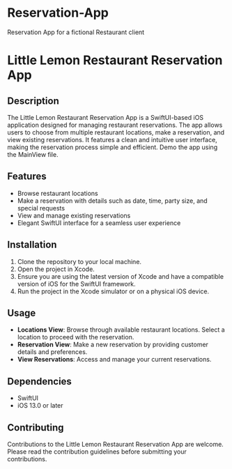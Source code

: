 # Reservation-App
Reservation App for a fictional Restaurant client 


# Little Lemon Restaurant Reservation App

## Description
The Little Lemon Restaurant Reservation App is a SwiftUI-based iOS application designed for managing restaurant reservations. 
The app allows users to choose from multiple restaurant locations, make a reservation, and view existing reservations. 
It features a clean and intuitive user interface, making the reservation process simple and efficient.
Demo the app using the MainView file.

## Features
- Browse restaurant locations
- Make a reservation with details such as date, time, party size, and special requests
- View and manage existing reservations
- Elegant SwiftUI interface for a seamless user experience

## Installation
1. Clone the repository to your local machine.
2. Open the project in Xcode.
3. Ensure you are using the latest version of Xcode and have a compatible version of iOS for the SwiftUI framework.
4. Run the project in the Xcode simulator or on a physical iOS device.

## Usage
- **Locations View**: Browse through available restaurant locations. Select a location to proceed with the reservation.
- **Reservation View**: Make a new reservation by providing customer details and preferences.
- **View Reservations**: Access and manage your current reservations.

## Dependencies
- SwiftUI
- iOS 13.0 or later

## Contributing
Contributions to the Little Lemon Restaurant Reservation App are welcome. Please read the contribution guidelines before submitting your contributions.

